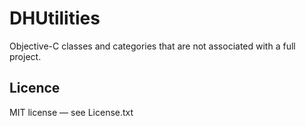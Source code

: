 # DHUtilities #

Objective-C classes and categories that are not associated with a full project.

## Licence ##

MIT license — see License.txt
